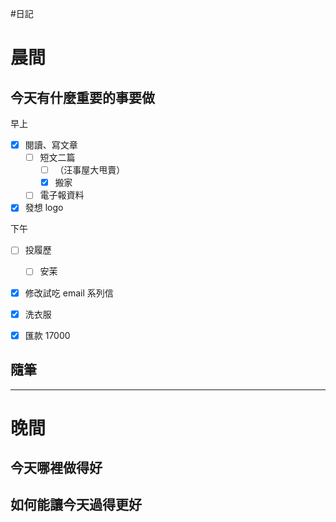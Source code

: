 #日記 
# 晨間

## 今天有什麼重要的事要做
早上
- [x] 閱讀、寫文章
	- [ ] 短文二篇
		- [ ] （汪事屋大甩賣）
		- [x] 搬家
	- [ ] 電子報資料
- [x] 發想 logo

下午 
- [ ] 投履歷
	- [ ] 安茉
- [x] 修改試吃 email 系列信
- [x] 洗衣服
- [x] 匯款 17000


## 隨筆

---

# 晚間

## 今天哪裡做得好

## 如何能讓今天過得更好